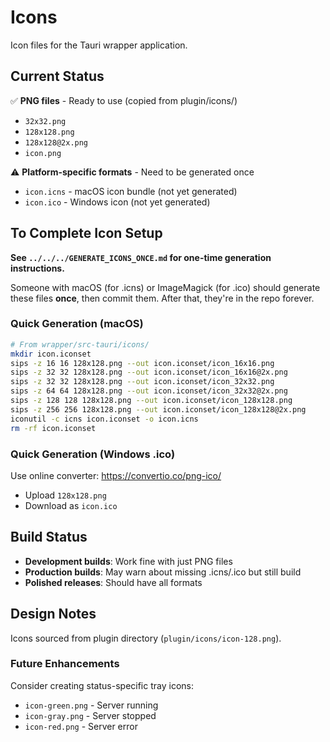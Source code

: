 # Icons

Icon files for the Tauri wrapper application.

## Current Status

✅ **PNG files** - Ready to use (copied from plugin/icons/)
- `32x32.png`
- `128x128.png`
- `128x128@2x.png`
- `icon.png`

⚠️ **Platform-specific formats** - Need to be generated once
- `icon.icns` - macOS icon bundle (not yet generated)
- `icon.ico` - Windows icon (not yet generated)

## To Complete Icon Setup

**See `../../../GENERATE_ICONS_ONCE.md` for one-time generation instructions.**

Someone with macOS (for .icns) or ImageMagick (for .ico) should generate these files **once**, then commit them. After that, they're in the repo forever.

### Quick Generation (macOS)

```bash
# From wrapper/src-tauri/icons/
mkdir icon.iconset
sips -z 16 16 128x128.png --out icon.iconset/icon_16x16.png
sips -z 32 32 128x128.png --out icon.iconset/icon_16x16@2x.png
sips -z 32 32 128x128.png --out icon.iconset/icon_32x32.png
sips -z 64 64 128x128.png --out icon.iconset/icon_32x32@2x.png
sips -z 128 128 128x128.png --out icon.iconset/icon_128x128.png
sips -z 256 256 128x128.png --out icon.iconset/icon_128x128@2x.png
iconutil -c icns icon.iconset -o icon.icns
rm -rf icon.iconset
```

### Quick Generation (Windows .ico)

Use online converter: https://convertio.co/png-ico/
- Upload `128x128.png`
- Download as `icon.ico`

## Build Status

- **Development builds**: Work fine with just PNG files
- **Production builds**: May warn about missing .icns/.ico but still build
- **Polished releases**: Should have all formats

## Design Notes

Icons sourced from plugin directory (`plugin/icons/icon-128.png`).

### Future Enhancements

Consider creating status-specific tray icons:
- `icon-green.png` - Server running
- `icon-gray.png` - Server stopped
- `icon-red.png` - Server error
